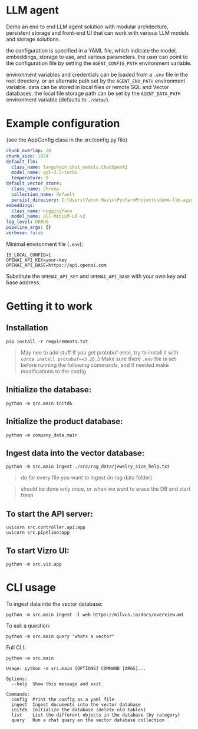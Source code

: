# LLM agent

Demo an end to end LLM agent solution with modular architecture, persistent storage and front-end UI that can work with various LLM models and storage solutions.

the configuration is specified in a YAML file, which indicate the model, embeddings, storage to use, and various parameters. 
the user can point to the configuration file by setting the `AGENT_CONFIG_PATH` environment variable.

environment variables and credentials can be loaded from a `.env` file in the root directory. or an alternate path set by the `AGENT_ENV_PATH` environment variable.
data can be stored in local files or remote SQL and Vector databases. the local file storage path can be set by the `AGENT_DATA_PATH` environment variable (defaults to `./data/`).

# Example configuration

{see the AppConfig class in the src/config.py file}
```yaml
chunk_overlap: 20
chunk_size: 1024
default_llm:
  class_name: langchain.chat_models.ChatOpenAI
  model_name: gpt-3.5-turbo
  temperature: 0
default_vector_store:
  class_name: chroma
  collection_name: default
  persist_directory: C:\Users\Yaron Haviv\PycharmProjects\demo-llm-agent\data\chroma
embeddings:
  class_name: huggingface
  model_name: all-MiniLM-L6-v2
log_level: DEBUG
pipeline_args: {}
verbose: false
```

Minimal environment file (`.env`):
```shell
IS_LOCAL_CONFIG=1
OPENAI_API_KEY=your-key
OPENAI_API_BASE=https://api.openai.com
```

Substitute the `OPENAI_API_KEY` and `OPENAI_API_BASE` with your own key and base address.


# Getting it to work

## Installation
```shell
pip install -r requirements.txt
```

> May nee to add stuff
>  If you get protobuf error, try to install it with `conda install protobuf==3.20.3`
Make sure there `.env` file is set before running the following commands, and if needed make modifications to the config

## Initialize the database:

```shell
python -m src.main initdb
```

## Initialize the product database:

```shell
python -m company_data.main
```

## Ingest data into the vector database:

```shell
python -m src.main ingest ./src/rag_data/jewelry_size_help.txt
```
> do for every file you want to ingest (in rag data folder)


> should be done only once, or when we want to erase the DB and start fresh 

## To start the API server:

```shell
uvicorn src.controller.api:app
uvicorn src.pipeline:app

```

## To start Vizro UI:

```shell
python -m src.viz.app
```


# CLI usage

To ingest data into the vector database:
```shell
python -m src.main ingest -l web https://milvus.io/docs/overview.md
```

To ask a question:
```shell   
python -m src.main query "whats a vector" 
```


Full CLI:

```shell
python -m src.main

Usage: python -m src.main [OPTIONS] COMMAND [ARGS]...

Options:
  --help  Show this message and exit.

Commands:
  config  Print the config as a yaml file
  ingest  Ingest documents into the vector database
  initdb  Initialize the database (delete old tables)
  list    List the different objects in the database (by category)
  query   Run a chat quary on the vector database collection
```



